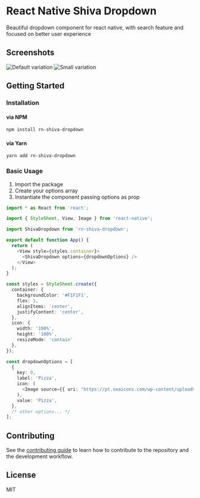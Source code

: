 # React Native Shiva Dropdown
Beautiful dropdown component for react native, with search feature and focused on better user experience

## Screenshots
![Default variation](https://www.giphy.com/gifs/XTiFVDvUbEGKRoBbov)
![Small variation](https://www.giphy.com/gifs/9KRGcDsmQ6h9pgb4eZ)


<!-- @import "[TOC]" {cmd="toc" depthFrom=1 depthTo=6 orderedList=false} -->


## Getting Started
### Installation
#### via NPM
```sh
npm install rn-shiva-dropdown
```
#### via Yarn
```sh
yarn add rn-shiva-dropdown
```
### Basic Usage
1. Import the package
2. Create your options array
3. Instantiate the component passing options as prop

```ts
import * as React from 'react';

import { StyleSheet, View, Image } from 'react-native';

import ShivaDropdown from 'rn-shiva-dropdown';

export default function App() {
  return (
    <View style={styles.container}>
      <ShivaDropdown options={dropdownOptions} />
    </View>
  );
}

const styles = StyleSheet.create({
  container: {
    backgroundColor: '#F1F1F1',
    flex: 1,
    alignItems: 'center',
    justifyContent: 'center',
  },
  icon: { 
    width: '100%', 
    height: '100%', 
    resizeMode: 'contain' 
  },
});

const dropdownOptions = [
  {
    key: 0,
    label: 'Pizza',
    icon: (
      <Image source={{ uri: "https://pt.seaicons.com/wp-content/uploads/2015/10/Pizza-icon.png" }} style={styles.icon} />
    ),
    value: 'Pizza',
  },
  /* other options... */
];
```
## Contributing

See the [contributing guide](CONTRIBUTING.md) to learn how to contribute to the repository and the development workflow.

## License

MIT
